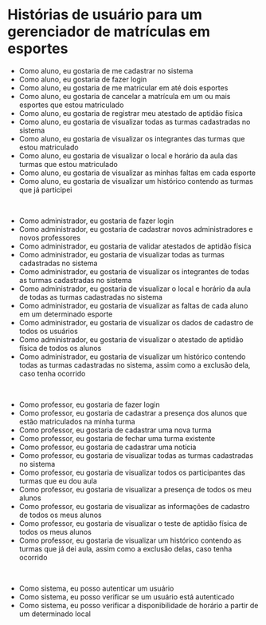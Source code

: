 # Histórias de usuário para um gerenciador de matrículas em esportes

* Como aluno, eu gostaria de me cadastrar no sistema
* Como aluno, eu gostaria de fazer login
* Como aluno, eu gostaria de me matricular em até dois esportes
* Como aluno, eu gostaria de cancelar a matrícula em um ou mais esportes que estou matriculado
* Como aluno, eu gostaria de registrar meu atestado de aptidão física
* Como aluno, eu gostaria de visualizar todas as turmas cadastradas no sistema
* Como aluno, eu gostaria de visualizar os integrantes das turmas que estou matriculado
* Como aluno, eu gostaria de visualizar o local e horário da aula das turmas que estou matriculado
* Como aluno, eu gostaria de visualizar as minhas faltas em cada esporte
* Como aluno, eu gostaria de visualizar um histórico contendo as turmas que já participei

</br>

* Como administrador, eu gostaria de fazer login
* Como administrador, eu gostaria de cadastrar novos administradores e novos professores
* Como administrador, eu gostaria de validar atestados de aptidão física
* Como administrador, eu gostaria de visualizar todas as turmas cadastradas no sistema
* Como administrador, eu gostaria de visualizar os integrantes de todas as turmas cadastradas no sistema
* Como administrador, eu gostaria de visualizar o local e horário da aula de todas as turmas cadastradas no sistema
* Como administrador, eu gostaria de visualizar as faltas de cada aluno em um determinado esporte
* Como administrador, eu gostaria de visualizar os dados de cadastro de todos os usuários
* Como administrador, eu gostaria de visualizar o atestado de aptidão física de todos os alunos
* Como administrador, eu gostaria de visualizar um histórico contendo todas as turmas cadastradas no sistema, assim como a exclusão dela, caso tenha ocorrido

</br>

* Como professor, eu gostaria de fazer login
* Como professor, eu gostaria de cadastrar a presença dos alunos que estão matriculados na minha turma
* Como professor, eu gostaria de cadastrar uma nova turma
* Como professor, eu gostaria de fechar uma turma existente
* Como professor, eu gostaria de cadastrar uma notícia
* Como professor, eu gostaria de visualizar todas as turmas cadastradas no sistema
* Como professor, eu gostaria de visualizar todos os participantes das turmas que eu dou aula
* Como professor, eu gostaria de visualizar a presença de todos os meu alunos
* Como professor, eu gostaria de visualizar as informações de cadastro de todos os meus alunos
* Como professor, eu gostaria de visualizar o teste de aptidão física de todos os meus alunos
* Como professor, eu gostaria de visualizar um histórico contendo as turmas que já dei aula, assim como a exclusão delas, caso tenha ocorrido

</br>

* Como sistema, eu posso autenticar um usuário
* Como sistema, eu posso verificar se um usuário está autenticado
* Como sistema, eu posso verificar a disponibilidade de horário a partir de um determinado local
